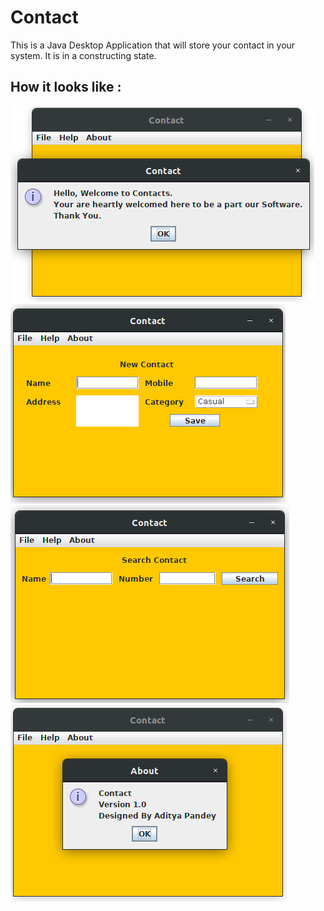 # Contact
This is a Java Desktop Application that will store your contact in your system.
It is in a constructing state.
## How it looks like :
![Java Application](contact.png)
![Java Application](contactNew.png)
![Java Application](contactSearch.png)
![Java Application](contactAbout.png)
